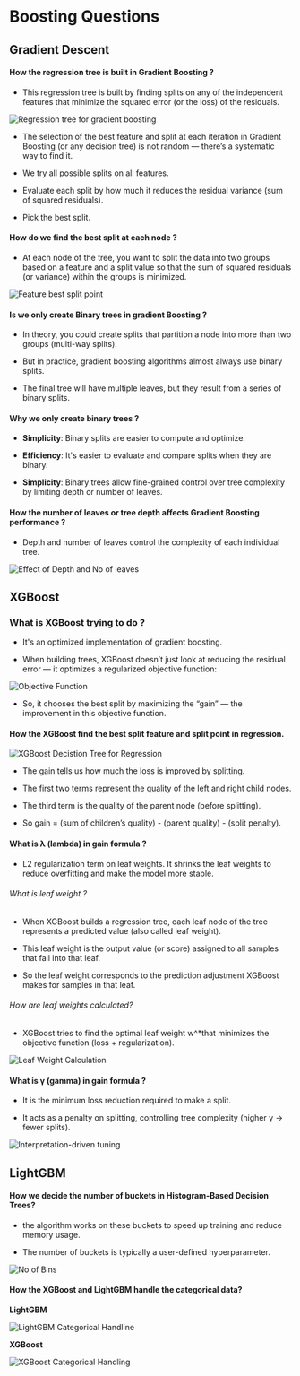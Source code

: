 # Boosting Questions

## Gradient Descent

#### How the regression tree is built in Gradient Boosting ?

- This regression tree is built by finding splits on any of the independent features that minimize the squared error (or the loss) of the residuals.

![Regression tree for gradient boosting](reg_tree_in_gradient_boosting.png)

- The selection of the best feature and split at each iteration in Gradient Boosting (or any decision tree) is not random — there’s a systematic way to find it.

- We try all possible splits on all features.

- Evaluate each split by how much it reduces the residual variance (sum of squared residuals).

- Pick the best split.


#### How do we find the best split at each node ?

- At each node of the tree, you want to split the data into two groups based on a feature and a split value so that the sum of squared residuals (or variance) within the groups is minimized.

![Feature best split point](feature_best_split_in_reg.png)


#### Is we only create Binary trees in gradient Boosting ?

- In theory, you could create splits that partition a node into more than two groups (multi-way splits).

- But in practice, gradient boosting algorithms almost always use binary splits.

- The final tree will have multiple leaves, but they result from a series of binary splits.


#### Why we only create binary trees ?

- **Simplicity**: Binary splits are easier to compute and optimize.

- **Efficiency**: It's easier to evaluate and compare splits when they are binary.

- **Simplicity**: Binary trees allow fine-grained control over tree complexity by limiting depth or number of leaves.


#### How the number of leaves or tree depth affects Gradient Boosting performance ?

- Depth and number of leaves control the complexity of each individual tree.

![Effect of Depth and No of leaves](depth_leaves_model_performance.png)


## XGBoost

### What is XGBoost trying to do ?

- It's an optimized implementation of gradient boosting.

- When building trees, XGBoost doesn’t just look at reducing the residual error — it optimizes a regularized objective function:

![Objective Function](XGBoost_objective_function.png)

- So, it chooses the best split by maximizing the “gain” — the improvement in this objective function.

#### How the XGBoost find the best split feature and split point in regression.

![XGBoost Decistion Tree for Regression](xgboost_dt_for_reg.png)

- The gain tells us how much the loss is improved by splitting.

- The first two terms represent the quality of the left and right child nodes.

- The third term is the quality of the parent node (before splitting).

- So gain = (sum of children’s quality) - (parent quality) - (split penalty).


#### What is λ (lambda) in gain formula ?

- L2 regularization term on leaf weights. It shrinks the leaf weights to reduce overfitting and make the model more stable.

###### What is leaf weight ?

- When XGBoost builds a regression tree, each leaf node of the tree represents a predicted value (also called leaf weight).

- This leaf weight is the output value (or score) assigned to all samples that fall into that leaf.

- So the leaf weight corresponds to the prediction adjustment XGBoost makes for samples in that leaf.

###### How are leaf weights calculated?

- XGBoost tries to find the optimal leaf weight w^*that minimizes the objective function (loss + regularization).

![Leaf Weight Calculation](eaf_weight_in_xgboost.png)


#### What is γ (gamma) in gain formula ?

- It is the minimum loss reduction required to make a split.

- It acts as a penalty on splitting, controlling tree complexity (higher γ → fewer splits).

![Interpretation-driven tuning](lamda_and_gamma.png)


## LightGBM

#### How we decide the number of buckets in Histogram-Based Decision Trees?

- the algorithm works on these buckets to speed up training and reduce memory usage.

- The number of buckets is typically a user-defined hyperparameter.

![No of Bins](no_of_bins.png)

#### How the XGBoost and LightGBM handle the categorical data?

**LightGBM**

![LightGBM Categorical Handline](lightGBM_categorical_handling.png)

**XGBoost**

![XGBoost Categorical Handling](xgboost_categorical_handling.png)


